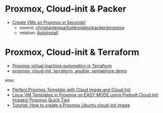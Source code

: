 # Proxmox, Cloud-init & Packer
- [Create VMs on Proxmox in Seconds!](https://youtu.be/1nf3WOEFq1Y)
  - source: [christianlempa/boilerplates/packer/proxmox](https://github.com/christianlempa/boilerplates/tree/main/packer/proxmox)
  - relation: [AutoInstall](https://ubuntu.com/server/docs/install/autoinstall)

# Proxmox, Cloud-init & Terraform
- [Proxmox virtual machine *automation* in Terraform](https://youtu.be/dvyeoDBUtsU)
- [proxmox, cloud-init, terraform, ansible, semaphore demo](https://youtu.be/Kz7F_GrXM3E)

else:
- [Perfect Proxmox Template with Cloud Image and Cloud Init](https://youtu.be/shiIi38cJe4)
- [Linux VM Templates in Proxmox on EASY MODE using Prebuilt Cloud Init Images! Proxmox Quick Tips](https://youtu.be/E7rv08ttv8k)
- [Tutorial: How to create a Proxmox Ubuntu cloud-init image](https://youtu.be/1sPG3mFVafE)
